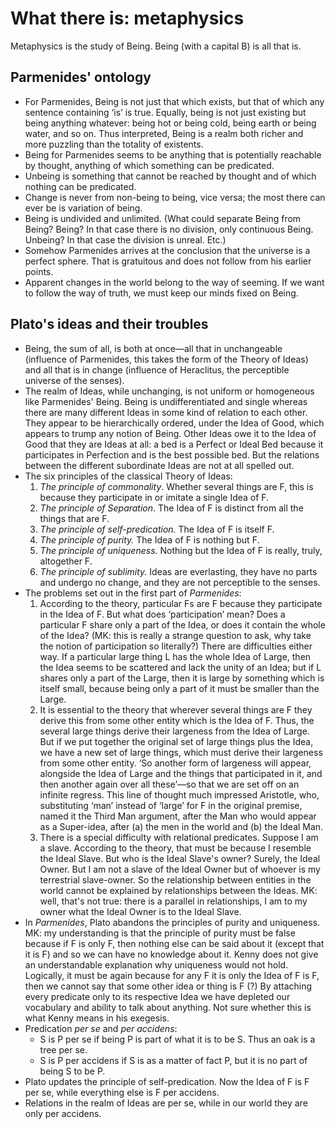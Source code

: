 # What there is: metaphysics

Metaphysics is the study of Being. Being (with a capital B) is all that is.

## Parmenides' ontology

* For Parmenides, Being is not just that which exists, but that of which any
  sentence containing ‘is’ is true. Equally, being is not just existing but
  being anything whatever: being hot or being cold, being earth or being
  water, and so on. Thus interpreted, Being is a realm both richer and more
  puzzling than the totality of existents.
* Being for Parmenides seems to be anything that is potentially reachable by
  thought, anything of which something can be predicated.
* Unbeing is something that cannot be reached by thought and of which
  nothing can be predicated.
* Change is never from non-being to being, vice versa; the most there can
  ever be is variation of being.
* Being is undivided and unlimited. (What could separate Being from Being?
  Being? In that case there is no division, only continuous Being. Unbeing?
  In that case the division is unreal. Etc.)
* Somehow Parmenides arrives at the conclusion that the universe is a
  perfect sphere. That is gratuitous and does not follow from his earlier
  points.
* Apparent changes in the world belong to the way of seeming. If we want
  to follow the way of truth, we must keep our minds fixed on Being.

## Plato's ideas and their troubles

* Being, the sum of all, is both at once—all that in unchangeable (influence
  of Parmenides, this takes the form of the Theory of Ideas) and all that is
  in change (influence of Heraclitus, the perceptible universe of the
  senses).
* The realm of Ideas, while unchanging, is not uniform or homogeneous like
  Parmenides' Being. Being is undifferentiated and single whereas there are
  many different Ideas in some kind of relation to each other. They appear
  to be hierarchically ordered, under the Idea of Good, which appears to
  trump any notion of Being. Other Ideas owe it to the Idea of Good that
  they are Ideas at all: a bed is a Perfect or Ideal Bed because it
  participates in Perfection and is the best possible bed. But the relations
  between the different subordinate Ideas are not at all spelled out.
* The six principles of the classical Theory of Ideas:
  1. *The principle of commonality*. Whether several things are F, this is
     because they participate in or imitate a single Idea of F.
  2. *The principle of Separation*. The Idea of F is distinct from all the
     things that are F.
  3. *The principle of self-predication.* The Idea of F is itself F.
  4. *The principle of purity.* The Idea of F is nothing but F.
  5. *The principle of uniqueness.* Nothing but the Idea of F is really,
     truly, altogether F.
  6. *The principle of sublimity.* Ideas are everlasting, they have no parts
     and undergo no change, and they are not perceptible to the senses.
* The problems set out in the first part of *Parmenides*:
  1. According to the theory, particular Fs are F because they participate
     in the Idea of F. But what does ‘participation’ mean? Does a particular
     F share only a part of the Idea, or does it contain the whole of the
     Idea? (MK: this is really a strange question to ask, why take the
     notion of participation so literally?) There are difficulties either
     way. If a particular large thing L has the whole Idea of Large, then
     the Idea seems to be scattered and lack the unity of an Idea; but if L
     shares only a part of the Large, then it is large by something which is
     itself small, because being only a part of it must be smaller than the
     Large.
  2. It is essential to the theory that wherever several things are F they
     derive this from some other entity which is the Idea of F. Thus, the
     several large things derive their largeness from the Idea of Large. But
     if we put together the original set of large things plus the Idea, we
     have a new set of large things, which must derive their largeness from
     some other entity. ‘So another form of largeness will appear, alongside
     the Idea of Large and the things that participated in it, and then
     another again over all these’—so that we are set off on an infinite
     regress. This line of thought much impressed Aristotle, who,
     substituting ‘man’ instead of ‘large’ for F in the original premise,
     named it the Third Man argument, after the Man who would appear as a
     Super-idea, after (a) the men in the world and (b) the Ideal Man.
  3. There is a special difficulty with relational predicates. Suppose I am
     a slave. According to the theory, that must be because I resemble the
     Ideal Slave. But who is the Ideal Slave's owner? Surely, the Ideal
     Owner. But I am not a slave of the Ideal Owner but of whoever is my
     terrestrial slave-owner. So the relationship between entities in the
     world cannot be explained by relationships between the Ideas. MK: well,
     that's not true: there is a parallel in relationships, I am to my owner
     what the Ideal Owner is to the Ideal Slave.
* In *Parmenides*, Plato abandons the principles of purity and uniqueness.
  MK: my understanding is that the principle of purity must be false because
  if F is only F, then nothing else can be said about it (except that it is
  F) and so we can have no knowledge about it. Kenny does not give an
  understandable explanation why uniqueness would not hold. Logically, it
  must be again because for any F it is only the Idea of F is F, then we
  cannot say that some other idea or thing is F (?) By attaching every
  predicate only to its respective Idea we have depleted our vocabulary and
  ability to talk about anything. Not sure whether this is what Kenny means
  in his exegesis.
* Predication *per se* and *per accidens*:
  * S is P per se if being P is part of what it is to be S. Thus an oak is a
    tree per se.
  * S is P per accidens if S is as a matter of fact P, but it is no part of
    being S to be P.
* Plato updates the principle of self-predication. Now the Idea of F is F
  per se, while everything else is F per accidens.
* Relations in the realm of Ideas are per se, while in our world they are
  only per accidens.
